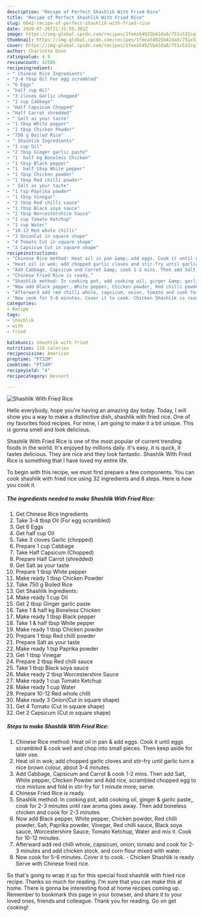 ```yaml
---
description: "Recipe of Perfect Shashlik With Fried Rice"
title: "Recipe of Perfect Shashlik With Fried Rice"
slug: 6642-recipe-of-perfect-shashlik-with-fried-rice
date: 2020-07-26T21:31:55.381Z
image: https://img-global.cpcdn.com/recipes/1feea54925b41da8/751x532cq70/shashlik-with-fried-rice-recipe-main-photo.jpg
thumbnail: https://img-global.cpcdn.com/recipes/1feea54925b41da8/751x532cq70/shashlik-with-fried-rice-recipe-main-photo.jpg
cover: https://img-global.cpcdn.com/recipes/1feea54925b41da8/751x532cq70/shashlik-with-fried-rice-recipe-main-photo.jpg
author: Charlotte Dunn
ratingvalue: 4.9
reviewcount: 42586
recipeingredient:
- " Chinese Rice Ingredients"
- "3-4 tbsp Oil For egg scrambled"
- "6 Eggs"
- "half cup Oil"
- "3 cloves Garlic chopped"
- "1 cup Cabbage"
- "Half Capsicum Chopped"
- "Half Carrot shredded"
- " Salt as your taste"
- "1 tbsp White pepper"
- "1 tbsp Chicken Powder"
- "750 g Boiled Rice"
- " Shashlik Ingredients"
- "1 cup Oil"
- "2 tbsp Ginger garlic paste"
- "1  half kg Boneless Chicken"
- "1 tbsp Black pepper"
- "1  half tbsp White pepper"
- "1 tbsp Chicken powder"
- "1 tbsp Red chilli powder"
- " Salt as your taste"
- "1 tsp Paprika powder"
- "1 tbsp Vinegar"
- "2 tbsp Red chilli sauce"
- "1 tbsp Black soya sauce"
- "2 tbsp Worcestershire Sauce"
- "1 cup Tomato Ketchup"
- "1 cup Water"
- "10-12 Red whole chilli"
- "3 OnionCut in square shape"
- "4 Tomato Cut in square shape"
- "2 Capsicum Cut in square shape"
recipeinstructions:
- "Chinese Rice method: Heat oil in pan &amp; add eggs. Cook it until eggs scrambled &amp; cook well and chop into small pieces. Then keep aside for later use."
- "Heat oil in wok; add chopped garlic cloves and stir-fry until garlic turn a nice brown colour, about 3-4 minutes."
- "Add Cabbage, Capsicum and Carrot &amp; cook 1-2 mins. Then add Salt, White pepper, Chicken Powder and Add rice, scrambled chopped egg to rice mixture and fold in stir-fry for 1 minute more; serve."
- "Chinese Fried Rice is ready."
- "Shashlik method: In cooking pot, add cooking oil, ginger &amp; garlic paste,, cook for 2-3 minutes until raw aroma goes away. Then add boneless chicken and cook for 2-3 minutes"
- "Now add Black pepper, White pepper, Chicken powder, Red chilli powder, Salt, Paprika powder, Vinegar, Red chilli sauce, Black soya sauce, Worcestershire Sauce, Tomato Ketchup, Water and mix it. Cook for 10-12 minutes."
- "Afterward add red chilli whole, capsicum, onion, tomato and cook for 2-3 minutes and add chicken stock, and corn flour mixed with water."
- "Now cook for 5-6 minutes. Cover it to cook. Chicken Shashlik is ready. Serve with Chinese fried rice."
categories:
- Recipe
tags:
- shashlik
- with
- fried

katakunci: shashlik with fried 
nutrition: 119 calories
recipecuisine: American
preptime: "PT32M"
cooktime: "PT34M"
recipeyield: "4"
recipecategory: Dessert

---
```



![Shashlik With Fried Rice](https://img-global.cpcdn.com/recipes/1feea54925b41da8/751x532cq70/shashlik-with-fried-rice-recipe-main-photo.jpg)

Hello everybody, hope you're having an amazing day today. Today, I will show you a way to make a distinctive dish, shashlik with fried rice. One of my favorites food recipes. For mine, I am going to make it a bit unique. This is gonna smell and look delicious.

Shashlik With Fried Rice is one of the most popular of current trending foods in the world. It's enjoyed by millions daily. It's easy, it is quick, it tastes delicious. They are nice and they look fantastic. Shashlik With Fried Rice is something that I have loved my entire life.




To begin with this recipe, we must first prepare a few components. You can cook shashlik with fried rice using 32 ingredients and 8 steps. Here is how you cook it.

<!--inarticleads1-->

##### The ingredients needed to make Shashlik With Fried Rice:

1. Get  Chinese Rice Ingredients
1. Take 3-4 tbsp Oil (For egg scrambled)
1. Get 6 Eggs
1. Get half cup Oil
1. Take 3 cloves Garlic (chopped)
1. Prepare 1 cup Cabbage
1. Take Half Capsicum (Chopped)
1. Prepare Half Carrot (shredded)
1. Get  Salt as your taste
1. Prepare 1 tbsp White pepper
1. Make ready 1 tbsp Chicken Powder
1. Take 750 g Boiled Rice
1. Get  Shashlik Ingredients:
1. Make ready 1 cup Oil
1. Get 2 tbsp Ginger garlic paste
1. Take 1 &amp; half kg Boneless Chicken
1. Make ready 1 tbsp Black pepper
1. Take 1 &amp; half tbsp White pepper
1. Make ready 1 tbsp Chicken powder
1. Prepare 1 tbsp Red chilli powder
1. Prepare  Salt as your taste
1. Make ready 1 tsp Paprika powder
1. Get 1 tbsp Vinegar
1. Prepare 2 tbsp Red chilli sauce
1. Take 1 tbsp Black soya sauce
1. Make ready 2 tbsp Worcestershire Sauce
1. Make ready 1 cup Tomato Ketchup
1. Make ready 1 cup Water
1. Prepare 10-12 Red whole chilli
1. Make ready 3 Onion(Cut in square shape)
1. Get 4 Tomato (Cut in square shape)
1. Get 2 Capsicum (Cut in square shape)




<!--inarticleads2-->

##### Steps to make Shashlik With Fried Rice:

1. Chinese Rice method: Heat oil in pan &amp; add eggs. Cook it until eggs scrambled &amp; cook well and chop into small pieces. Then keep aside for later use.
1. Heat oil in wok; add chopped garlic cloves and stir-fry until garlic turn a nice brown colour, about 3-4 minutes.
1. Add Cabbage, Capsicum and Carrot &amp; cook 1-2 mins. Then add Salt, White pepper, Chicken Powder and Add rice, scrambled chopped egg to rice mixture and fold in stir-fry for 1 minute more; serve.
1. Chinese Fried Rice is ready.
1. Shashlik method: In cooking pot, add cooking oil, ginger &amp; garlic paste,, cook for 2-3 minutes until raw aroma goes away. Then add boneless chicken and cook for 2-3 minutes
1. Now add Black pepper, White pepper, Chicken powder, Red chilli powder, Salt, Paprika powder, Vinegar, Red chilli sauce, Black soya sauce, Worcestershire Sauce, Tomato Ketchup, Water and mix it. Cook for 10-12 minutes.
1. Afterward add red chilli whole, capsicum, onion, tomato and cook for 2-3 minutes and add chicken stock, and corn flour mixed with water.
1. Now cook for 5-6 minutes. Cover it to cook. - Chicken Shashlik is ready. Serve with Chinese fried rice.




So that's going to wrap it up for this special food shashlik with fried rice recipe. Thanks so much for reading. I'm sure that you can make this at home. There is gonna be interesting food at home recipes coming up. Remember to bookmark this page in your browser, and share it to your loved ones, friends and colleague. Thank you for reading. Go on get cooking!
